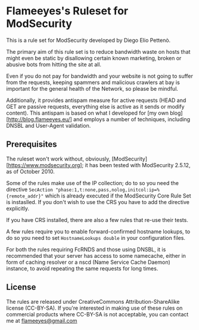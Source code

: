 Flameeyes's Ruleset for ModSecurity
===================================

This is a rule set for ModSecurity developed by Diego Elio Pettenò.

The primary aim of this rule set is to reduce bandwidth waste on hosts
that might even be static by disallowing certain known marketing,
broken or abusive bots from hitting the site at all.

Even if you do not pay for bandwidth and your website is not going to
suffer from the requests, keeping spammers and malicious crawlers at
bay is important for the general health of the Network, so please be
mindful.

Additionally, it provides antispam measure for active requests (HEAD
and GET are passive requests, everything else is active as it sends or
modify content). This antispam is based on what I developed for [my own
blog][http://blog.flameeyes.eu/] and employs a number of techniques,
including DNSBL and User-Agent validation.

Prerequisites
-------------

The ruleset won't work without, obviously,
[ModSecurity][https://www.modsecurity.org]; it has been tested with
ModSecurity 2.5.12, as of October 2010.

Some of the rules make use of the IP collection; do to so you need the
directive
`SecAction "phase:1,t:none,pass,nolog,initcol:ip=%{remote_addr}"`
which is already executed if the ModSecurity Core Rule Set is
instaslled. If you don't wish to use the CRS you have to add the
directive explicitly.

If you have CRS installed, there are also a few rules that re-use
their tests.

A few rules require you to enable forward-confirmed hostname
lookups, to do so you need to set `HostnameLookups double` in your
configuration files.

For both the rules requiring FcRNDS and those using DNSBL, it is
recommended that your server has access to some namecache, either in
form of caching resolver or a nscd (Name Service Cache Daemon)
instance, to avoid repeating the same requests for long times.

License
-------

The rules are released under CreativeCommons Attribution-ShareAlike
license (CC-BY-SA). If you're interested in making use of these rules
on commercial products where CC-BY-SA is not acceptable, you can
contact me at flameeyes@gmail.com
